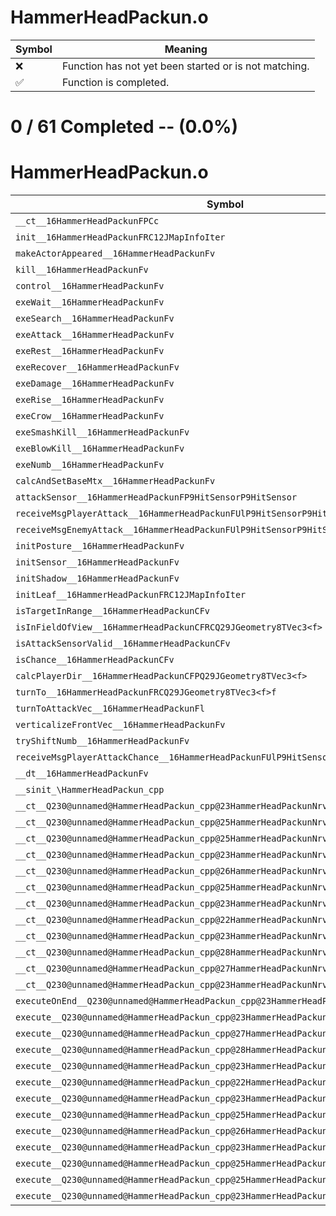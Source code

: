 # HammerHeadPackun.o
| Symbol | Meaning 
| ------------- | ------------- 
| :x: | Function has not yet been started or is not matching. 
| :white_check_mark: | Function is completed. 


# 0 / 61 Completed -- (0.0%)
# HammerHeadPackun.o
| Symbol | Decompiled? |
| ------------- | ------------- |
| `__ct__16HammerHeadPackunFPCc` | :x: |
| `init__16HammerHeadPackunFRC12JMapInfoIter` | :x: |
| `makeActorAppeared__16HammerHeadPackunFv` | :x: |
| `kill__16HammerHeadPackunFv` | :x: |
| `control__16HammerHeadPackunFv` | :x: |
| `exeWait__16HammerHeadPackunFv` | :x: |
| `exeSearch__16HammerHeadPackunFv` | :x: |
| `exeAttack__16HammerHeadPackunFv` | :x: |
| `exeRest__16HammerHeadPackunFv` | :x: |
| `exeRecover__16HammerHeadPackunFv` | :x: |
| `exeDamage__16HammerHeadPackunFv` | :x: |
| `exeRise__16HammerHeadPackunFv` | :x: |
| `exeCrow__16HammerHeadPackunFv` | :x: |
| `exeSmashKill__16HammerHeadPackunFv` | :x: |
| `exeBlowKill__16HammerHeadPackunFv` | :x: |
| `exeNumb__16HammerHeadPackunFv` | :x: |
| `calcAndSetBaseMtx__16HammerHeadPackunFv` | :x: |
| `attackSensor__16HammerHeadPackunFP9HitSensorP9HitSensor` | :x: |
| `receiveMsgPlayerAttack__16HammerHeadPackunFUlP9HitSensorP9HitSensor` | :x: |
| `receiveMsgEnemyAttack__16HammerHeadPackunFUlP9HitSensorP9HitSensor` | :x: |
| `initPosture__16HammerHeadPackunFv` | :x: |
| `initSensor__16HammerHeadPackunFv` | :x: |
| `initShadow__16HammerHeadPackunFv` | :x: |
| `initLeaf__16HammerHeadPackunFRC12JMapInfoIter` | :x: |
| `isTargetInRange__16HammerHeadPackunCFv` | :x: |
| `isInFieldOfView__16HammerHeadPackunCFRCQ29JGeometry8TVec3<f>` | :x: |
| `isAttackSensorValid__16HammerHeadPackunCFv` | :x: |
| `isChance__16HammerHeadPackunCFv` | :x: |
| `calcPlayerDir__16HammerHeadPackunCFPQ29JGeometry8TVec3<f>` | :x: |
| `turnTo__16HammerHeadPackunFRCQ29JGeometry8TVec3<f>f` | :x: |
| `turnToAttackVec__16HammerHeadPackunFl` | :x: |
| `verticalizeFrontVec__16HammerHeadPackunFv` | :x: |
| `tryShiftNumb__16HammerHeadPackunFv` | :x: |
| `receiveMsgPlayerAttackChance__16HammerHeadPackunFUlP9HitSensorP9HitSensor` | :x: |
| `__dt__16HammerHeadPackunFv` | :x: |
| `__sinit_\HammerHeadPackun_cpp` | :x: |
| `__ct__Q230@unnamed@HammerHeadPackun_cpp@23HammerHeadPackunNrvWaitFv` | :x: |
| `__ct__Q230@unnamed@HammerHeadPackun_cpp@25HammerHeadPackunNrvSearchFv` | :x: |
| `__ct__Q230@unnamed@HammerHeadPackun_cpp@25HammerHeadPackunNrvAttackFv` | :x: |
| `__ct__Q230@unnamed@HammerHeadPackun_cpp@23HammerHeadPackunNrvRestFv` | :x: |
| `__ct__Q230@unnamed@HammerHeadPackun_cpp@26HammerHeadPackunNrvRecoverFv` | :x: |
| `__ct__Q230@unnamed@HammerHeadPackun_cpp@25HammerHeadPackunNrvDamageFv` | :x: |
| `__ct__Q230@unnamed@HammerHeadPackun_cpp@23HammerHeadPackunNrvRiseFv` | :x: |
| `__ct__Q230@unnamed@HammerHeadPackun_cpp@22HammerHeadPackunNrvHitFv` | :x: |
| `__ct__Q230@unnamed@HammerHeadPackun_cpp@23HammerHeadPackunNrvCrowFv` | :x: |
| `__ct__Q230@unnamed@HammerHeadPackun_cpp@28HammerHeadPackunNrvSmashKillFv` | :x: |
| `__ct__Q230@unnamed@HammerHeadPackun_cpp@27HammerHeadPackunNrvBlowKillFv` | :x: |
| `__ct__Q230@unnamed@HammerHeadPackun_cpp@23HammerHeadPackunNrvNumbFv` | :x: |
| `executeOnEnd__Q230@unnamed@HammerHeadPackun_cpp@23HammerHeadPackunNrvNumbCFP5Spine` | :x: |
| `execute__Q230@unnamed@HammerHeadPackun_cpp@23HammerHeadPackunNrvNumbCFP5Spine` | :x: |
| `execute__Q230@unnamed@HammerHeadPackun_cpp@27HammerHeadPackunNrvBlowKillCFP5Spine` | :x: |
| `execute__Q230@unnamed@HammerHeadPackun_cpp@28HammerHeadPackunNrvSmashKillCFP5Spine` | :x: |
| `execute__Q230@unnamed@HammerHeadPackun_cpp@23HammerHeadPackunNrvCrowCFP5Spine` | :x: |
| `execute__Q230@unnamed@HammerHeadPackun_cpp@22HammerHeadPackunNrvHitCFP5Spine` | :x: |
| `execute__Q230@unnamed@HammerHeadPackun_cpp@23HammerHeadPackunNrvRiseCFP5Spine` | :x: |
| `execute__Q230@unnamed@HammerHeadPackun_cpp@25HammerHeadPackunNrvDamageCFP5Spine` | :x: |
| `execute__Q230@unnamed@HammerHeadPackun_cpp@26HammerHeadPackunNrvRecoverCFP5Spine` | :x: |
| `execute__Q230@unnamed@HammerHeadPackun_cpp@23HammerHeadPackunNrvRestCFP5Spine` | :x: |
| `execute__Q230@unnamed@HammerHeadPackun_cpp@25HammerHeadPackunNrvAttackCFP5Spine` | :x: |
| `execute__Q230@unnamed@HammerHeadPackun_cpp@25HammerHeadPackunNrvSearchCFP5Spine` | :x: |
| `execute__Q230@unnamed@HammerHeadPackun_cpp@23HammerHeadPackunNrvWaitCFP5Spine` | :x: |
